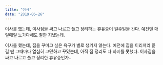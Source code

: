 ```yaml
---
title: "이사"
date: "2019-06-26"
---
```


이사를 했는데, 이사짐을 싸고 나르고 풀고 정리하는 휴유증이 일주일을 간다. 예전엔 매일매일 노가다해도 잘만 지냈는데.

이사를 했는데, 집을 꾸미고 싶은 욕구가 별로 생기지 않는다. 예전에 집을 이리저리 옮길 땐 그때마다 열심히 고민하고 꾸몄는데, 아직 짐 정리도 다 하지를 못했다. 이사짐을 싸고 나르고 풀고 정리한 휴유증인가..
